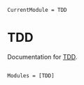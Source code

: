 ```@meta
CurrentModule = TDD
```

# TDD

Documentation for [TDD](https://github.com/kalfton/TDD.jl).

```@index
```

```@autodocs
Modules = [TDD]
```
